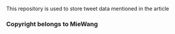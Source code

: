 This repository is used to store tweet data mentioned in the article

### Copyright belongs to MieWang
